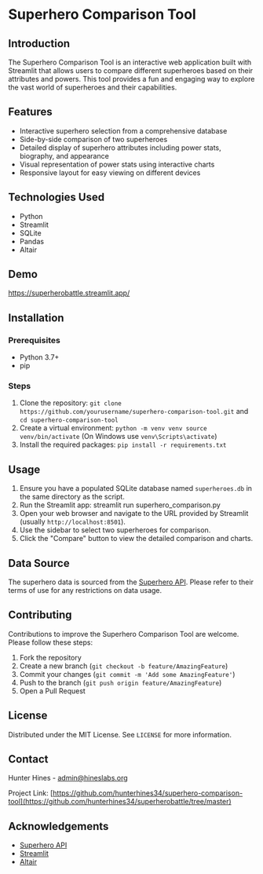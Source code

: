 # Superhero Comparison Tool

## Introduction
The Superhero Comparison Tool is an interactive web application built with Streamlit that allows users to compare different superheroes based on their attributes and powers. This tool provides a fun and engaging way to explore the vast world of superheroes and their capabilities.

## Features
- Interactive superhero selection from a comprehensive database
- Side-by-side comparison of two superheroes
- Detailed display of superhero attributes including power stats, biography, and appearance
- Visual representation of power stats using interactive charts
- Responsive layout for easy viewing on different devices

## Technologies Used
- Python
- Streamlit
- SQLite
- Pandas
- Altair

## Demo
https://superherobattle.streamlit.app/

## Installation

### Prerequisites
- Python 3.7+
- pip

### Steps
1. Clone the repository: `git clone https://github.com/yourusername/superhero-comparison-tool.git` and `cd superhero-comparison-tool`
2. Create a virtual environment: `python -m venv venv source venv/bin/activate` (On Windows use `venv\Scripts\activate`)
3. Install the required packages: `pip install -r requirements.txt`

## Usage
1. Ensure you have a populated SQLite database named `superheroes.db` in the same directory as the script.
2. Run the Streamlit app: streamlit run superhero_comparison.py
3. Open your web browser and navigate to the URL provided by Streamlit (usually `http://localhost:8501`).
4. Use the sidebar to select two superheroes for comparison.
5. Click the "Compare" button to view the detailed comparison and charts.

## Data Source
The superhero data is sourced from the [Superhero API](https://superheroapi.com/). Please refer to their terms of use for any restrictions on data usage.

## Contributing
Contributions to improve the Superhero Comparison Tool are welcome. Please follow these steps:

1. Fork the repository
2. Create a new branch (`git checkout -b feature/AmazingFeature`)
3. Commit your changes (`git commit -m 'Add some AmazingFeature'`)
4. Push to the branch (`git push origin feature/AmazingFeature`)
5. Open a Pull Request

## License
Distributed under the MIT License. See `LICENSE` for more information.

## Contact
Hunter Hines - admin@hineslabs.org

Project Link: [https://github.com/hunterhines34/superhero-comparison-tool](https://github.com/hunterhines34/superherobattle/tree/master)

## Acknowledgements
- [Superhero API](https://superheroapi.com/)
- [Streamlit](https://streamlit.io/)
- [Altair](https://altair-viz.github.io/)
